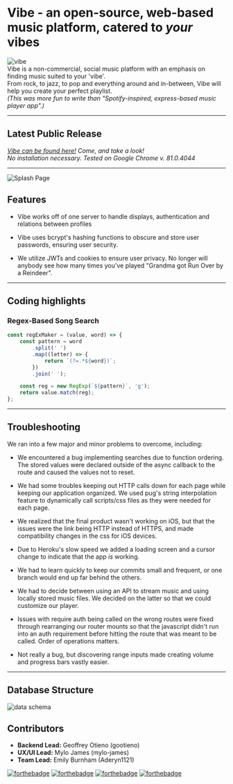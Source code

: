 # Vibe - an open-source, web-based music platform, catered to _your_ vibes

![vibe](https://i.imgur.com/FNi3qlt.gif)  
Vibe is a non-commercial, social music platform with an emphasis on finding music suited to your 'vibe'.  
From rock, to jazz, to pop and everything around and in-between, Vibe will help you create your perfect playlist.  
_(This was more fun to write than "Spotify-inspired, express-based music player app".)_

---

## Latest Public Release

_[Vibe can be found here!](https://aa-vibe.herokuapp.com/) Come, and take a look!_  
_No installation necessary. Tested on Google Chrome v. 81.0.4044_

---

![Splash Page](https://i.gyazo.com/66db483da45cd066b308acd25faac651.jpg)

<!-- ![Demo](https://cdn.discordapp.com/attachments/713416272171499613/713416309249015849/Demo.gif)
![Login](https://cdn.discordapp.com/attachments/713416272171499613/713418001197826078/Login.gif) -->

## Features

- Vibe works off of one server to handle displays, authentication and relations between profiles

- Vibe uses bcrypt's hashing functions to obscure and store user passwords, ensuring user security.

- We utilize JWTs and cookies to ensure user privacy. No longer will anybody see how many times you've played "Grandma got Run Over by a Reindeer".

---

## Coding highlights

### Regex-Based Song Search

```js
const regExMaker = (value, word) => {
    const pattern = word
        .split(' ')
        .map((letter) => {
            return `(?=.*${word})`;
        })
        .join(' ');

    const reg = new RegExp(`${pattern}`, 'g');
    return value.match(reg);
};
```

---

## Troubleshooting

We ran into a few major and minor problems to overcome, including:

- We encountered a bug implementing searches due to function ordering. The stored values were declared outside of the async callback to the route and caused the values not to reset.

- We had some troubles keeping out HTTP calls down for each page while keeping our application organized. We used pug's string interpolation feature to dynamically call scripts/css files as they were needed for each page.

- We realized that the final product wasn't working on iOS, but that the issues were the link being HTTP instead of HTTPS, and made compatibility changes in the css for iOS devices.

- Due to Heroku's slow speed we added a loading screen and a cursor change to indicate that the app _is_ working.

- We had to learn quickly to keep our commits small and frequent, or one branch would end up far behind the others.

- We had to decide between using an API to stream music and using locally stored music files. We decided on the latter so that we could customize our player.

- Issues with require auth being called on the wrong routes were fixed through rearranging our router mounts so that the javascript didn't run into an auth requirement before hitting the route that was meant to be called. Order of operations matters.

- Not really a bug, but discovering range inputs made creating volume and progress bars vastly easier.

---

## Database Structure

![data schema](https://i.imgur.com/qIx984r.png)

## Contributors

- **Backend Lead:** Geoffrey Otieno (gootieno)
- **UX/UI Lead:** Mylo James (mylo-james)
- **Team Lead:** Emily Burnham (Aderyn1121)

[![forthebadge](https://forthebadge.com/images/badges/made-with-javascript.svg)](https://forthebadge.com) [![forthebadge](https://forthebadge.com/images/badges/made-with-pug.svg)](https://forthebadge.com)
[![forthebadge](https://forthebadge.com/images/badges/uses-html.svg)](https://forthebadge.com)
[![forthebadge](https://forthebadge.com/images/badges/built-with-love.svg)](https://forthebadge.com)
